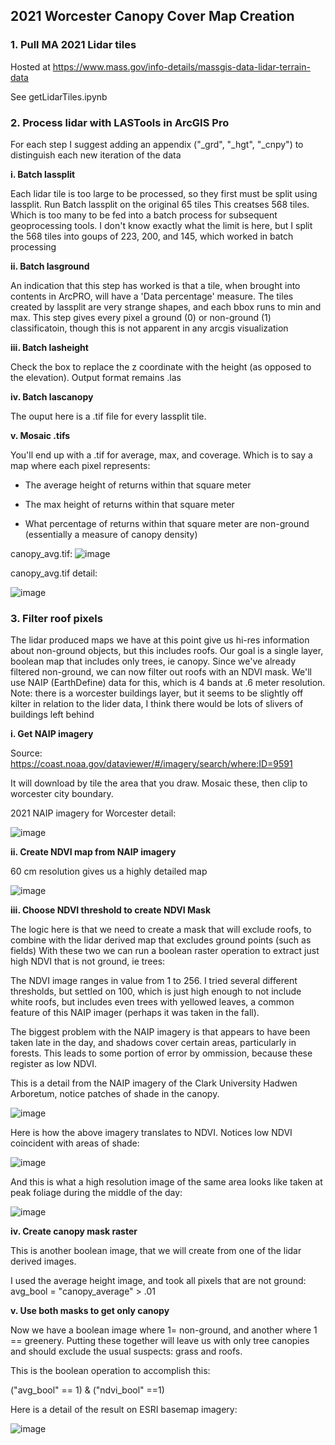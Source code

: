 ## 2021 Worcester Canopy Cover Map Creation

### 1. Pull MA 2021 Lidar tiles

Hosted at https://www.mass.gov/info-details/massgis-data-lidar-terrain-data

See getLidarTiles.ipynb

### 2. Process lidar with LASTools in ArcGIS Pro
For each step I suggest adding an appendix ("_grd", "_hgt", "_cnpy") to distinguish each new iteration of the data

**i. Batch lassplit**

Each lidar tile is too large to be processed, so they first must be split using lassplit.
	Run Batch lassplit on the original 65 tiles 
	This creatses 568 tiles. Which is too many to be fed into a batch process for subsequent geoprocessing tools.
	I don't know exactly what the limit is here, but I split the 568 tiles into goups of 223, 200, and 145, which worked in batch processing

**ii. Batch lasground**

An indication that this step has worked is that a tile, when brought into contents in ArcPRO, will have a 'Data percentage' measure.
	The tiles created by lassplit are very strange shapes, and each bbox runs to min and max.
	This step gives every pixel a ground (0) or non-ground (1) classificatoin, though this is not apparent in any arcgis visualization

**iii. Batch lasheight**

Check the box to replace the z coordinate with the height (as opposed to the elevation).
	Output format remains .las

**iv. Batch lascanopy**

The ouput here is a .tif file for every lassplit tile. 

**v. Mosaic .tifs**

You'll end up with a .tif for average, max, and coverage.
	Which is to say a map where each pixel represents:
 
- The average height of returns within that square meter
 
- The max height of returns within that square meter
 
- What percentage of returns within that square meter are non-ground (essentially a measure of canopy density)

canopy_avg.tif:
![image](https://github.com/andrews-j/UrbanForestry/assets/26927475/34d7a6dd-f162-4fd4-acdf-046d2d6d6e66)

canopy_avg.tif detail:

![image](https://github.com/andrews-j/UrbanForestry/assets/26927475/41417ed4-2341-4a7e-97db-ccdca2d11f59)

### 3. Filter roof pixels
The lidar produced maps we have at this point give us hi-res information about non-ground objects, but this includes roofs. 
Our goal is a single layer, boolean map that includes only trees, ie canopy. 
Since we've already filtered non-ground, we can now filter out roofs with an NDVI mask.
We'll use NAIP (EarthDefine) data for this, which is 4 bands at .6 meter resolution. 
Note: there is a worcester buildings layer, but it seems to be slightly off kilter in relation to the lider data, I think there would be lots of slivers of buildings left behind


**i. Get NAIP imagery**

  Source: https://coast.noaa.gov/dataviewer/#/imagery/search/where:ID=9591
  
It will download by tile the area that you draw. Mosaic these, then clip to worcester city boundary. 

2021 NAIP imagery for Worcester detail:
  
![image](https://github.com/andrews-j/UrbanForestry/assets/26927475/a3944ebb-7446-4e06-94c4-64ce259a170d)


**ii. Create NDVI map from NAIP imagery**

60 cm resolution gives us a highly detailed map

![image](https://github.com/andrews-j/UrbanForestry/assets/26927475/dda52524-ce9d-4c98-bf46-203b40647c4d)


**iii. Choose NDVI threshold to create NDVI Mask**

The logic here is that we need to create a mask that will exclude roofs, to combine with the lidar derived map that excludes ground points (such as fields) With these two we can run a boolean raster operation to extract just high NDVI that is not ground, ie trees:

The NDVI image ranges in  value from 1 to 256. I tried several different thresholds, but settled on 100, which is just high enough to not include white roofs, but includes even trees with yellowed leaves, a common feature of this NAIP imager (perhaps it was taken in the fall).

The biggest problem with the NAIP imagery is that appears to have been taken late in the day, and shadows cover certain areas, particularly in forests. This leads to some portion of error by ommission, because these register as low NDVI. 

This is a detail from the NAIP imagery of the Clark University Hadwen Arboretum, notice patches of shade in the canopy.

![image](https://github.com/andrews-j/UrbanForestry/assets/26927475/aba87a0a-8915-45c4-948b-17dd7fad009c)

Here is how the above imagery translates to NDVI. Notices low NDVI coincident with areas of shade:

![image](https://github.com/andrews-j/UrbanForestry/assets/26927475/b215b0e9-0460-4a67-934d-1167e7115edd)

And this is what a high resolution image of the same area looks like taken at peak foliage during the middle of the day:

![image](https://github.com/andrews-j/UrbanForestry/assets/26927475/4dfa4f18-3859-4fef-9eaf-93084113d8b9)


**iv. Create canopy mask raster**

This is another boolean image, that we will create from one of the lidar derived images. 

I used the average height image, and took all pixels that are not ground: avg_bool =  "canopy_average" > .01

**v. Use both masks to get only canopy**

Now we have a boolean image where 1= non-ground, and another where 1 == greenery. Putting these together will leave us with only tree canopies and should exclude the usual suspects: grass and roofs. 

This is the boolean operation to accomplish this:

("avg_bool" == 1) & ("ndvi_bool" ==1)

Here is a detail of the result on ESRI basemap imagery:

![image](https://github.com/andrews-j/UrbanForestry/assets/26927475/789710b3-d969-4b2b-8996-26bdda69b40c)



